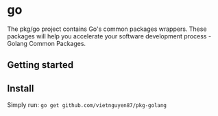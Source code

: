# go

The pkg/go project contains Go's common packages wrappers. These packages will help you accelerate your software development process - Golang Common Packages.

## Getting started

## Install

Simply run:
`go get github.com/vietnguyen87/pkg-golang`